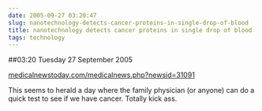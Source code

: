 ```yaml
---
date: 2005-09-27 03:20:47
slug: nanotechnology-detects-cancer-proteins-in-single-drop-of-blood
title: nanotechnology detects cancer proteins in single drop of blood
tags: technology
---
```


##03:20 Tuesday 27 September 2005

[medicalnewstoday.com/medicalnews.php?newsid=31091](http://www.medicalnewstoday.com/medicalnews.php?newsid=31091)

This seems to herald a day where the family physician (or anyone) can do a quick test to see if we have cancer.  Totally kick ass.

